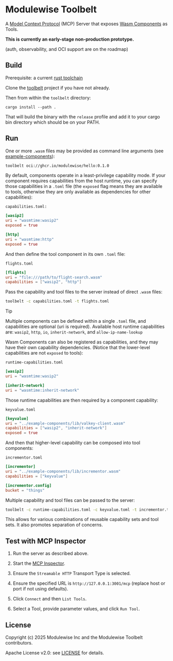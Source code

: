 # Modulewise Toolbelt

A [Model Context Protocol](https://modelcontextprotocol.io/) (MCP) Server that exposes [Wasm Components](https://component-model.bytecodealliance.org) as Tools.

**This is currently an early-stage non-production prototype.**

(auth, observability, and OCI support are on the roadmap)

## Build

Prerequisite: a current [rust toolchain](https://www.rust-lang.org/tools/install)

Clone the [toolbelt](https://github.com/modulewise/toolbelt) project if you have not already.

Then from within the `toolbelt` directory:

```
cargo install --path .
```

That will build the binary with the `release` profile and add
it to your cargo bin directory which should be on your PATH.

## Run

One or more `.wasm` files may be provided as command line arguments (see [example-components](https://github.com/modulewise/example-components)):

```sh
toolbelt oci://ghcr.io/modulewise/hello:0.1.0
```

By default, components operate in a least-privilege capability mode.
If your component requires capabilities from the host runtime, you can
specify those capabilities in a `.toml` file (the `exposed` flag means
they are available to tools, otherwise they are only available as
dependencies for other capabilities):

`capabilities.toml:`
```toml
[wasip2]
uri = "wasmtime:wasip2"
exposed = true

[http]
uri = "wasmtime:http"
exposed = true
```

And then define the tool component in its own `.toml` file:

`flights.toml`
```toml
[flights]
uri = "file:///path/to/flight-search.wasm"
capabilities = ["wasip2", "http"]
```

Pass the capability and tool files to the server instead of direct `.wasm` files:

```sh
toolbelt -c capabilities.toml -t flights.toml
```

> [!TIP]
>
> Multiple components can be defined within a single `.toml` file, and capabilities are optional (uri is required).
> Available host runtime capabilities are: `wasip2`, `http`, `io`, `inherit-network`, and `allow-ip-name-lookup`

Wasm Components can also be registered as capabilities, and they may have their own capability dependencies.
(Notice that the lower-level capabilities are not `exposed` to tools):

`runtime-capabilities.toml`
```toml
[wasip2]
uri = "wasmtime:wasip2"

[inherit-network]
uri = "wasmtime:inherit-network"
```

Those runtime capabilities are then required by a component capability:

`keyvalue.toml`
```toml
[keyvalue]
uri = "../example-components/lib/valkey-client.wasm"
capabilities = ["wasip2", "inherit-network"]
exposed = true
```

And then that higher-level capability can be composed into tool components:

`incrementor.toml`
```toml
[incrementor]
uri = "../example-components/lib/incrementor.wasm"
capabilities = ["keyvalue"]

[incrementor.config]
bucket = "things"
```

Multiple capability and tool files can be passed to the server:

```sh
toolbelt -c runtime-capabilities.toml -c keyvalue.toml -t incrementor.toml
```

This allows for various combinations of reusable capability sets and tool sets.
It also promotes separation of concerns.

## Test with MCP Inspector

1. Run the server as described above.

2. Start the [MCP Inspector](https://github.com/modelcontextprotocol/inspector?tab=readme-ov-file#quick-start-ui-mode).

3. Ensure the `Streamable HTTP` Transport Type is selected.

4. Ensure the specified URL is `http://127.0.0.1:3001/mcp` (replace host or port if not using defaults).

5. Click `Connect` and then `List Tools`.

6. Select a Tool, provide parameter values, and click `Run Tool`.

## License

Copyright (c) 2025 Modulewise Inc and the Modulewise Toolbelt contributors.

Apache License v2.0: see [LICENSE](./LICENSE) for details.
